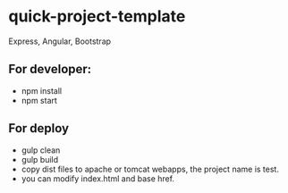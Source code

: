 # quick-project-template
Express, Angular, Bootstrap


## For developer:
 * npm install
 * npm start

## For deploy
 * gulp clean
 * gulp build
 * copy dist files to apache or tomcat webapps, the project name is test.
 * you can modify index.html and base href.

